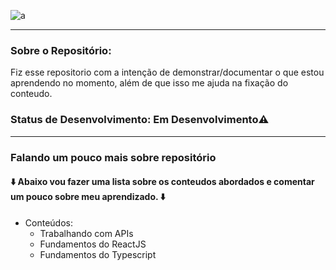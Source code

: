 ![a](https://cdn.discordapp.com/attachments/595687430120669242/995430437583331388/Trilha_Especializar.png)

---

### Sobre o Repositório: 
  Fiz esse repositorio com a intenção de demonstrar/documentar o que estou aprendendo no momento, além de que isso me ajuda na fixação do conteudo.

### Status de Desenvolvimento: Em Desenvolvimento⚠️
           

---

###  Falando um pouco mais sobre repositório
  #### ⬇️ Abaixo vou fazer uma lista sobre os conteudos abordados e comentar um pouco sobre meu aprendizado. ⬇️
  
  * Conteúdos:
    * Trabalhando com APIs
    * Fundamentos do ReactJS
    * Fundamentos do Typescript
  
